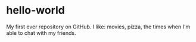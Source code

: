 # hello-world
My first ever repository on GitHub.
I like: movies, pizza, the times when I'm able to chat with my friends.
